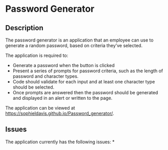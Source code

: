 # Password Generator

## Description

The password generator is an application that an employee can use to generate a random password, based on criteria they’ve selected. 

The application is required to:
* Generate a password when the button is clicked
* Present a series of prompts for password criteria, such as the length of password and character types.
* Code should validate for each input and at least one character type should be selected.
* Once prompts are answered then the password should be generated and displayed in an alert or written to the page.

The application can be viewed at https://sophieldavis.github.io/Password_generator/.

## Issues

The application currently has the following issues:
*




